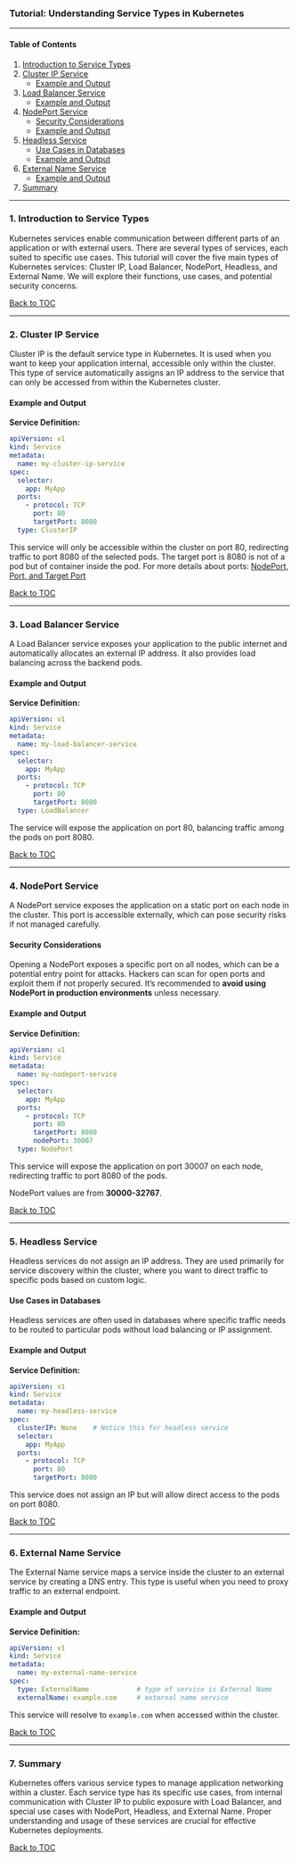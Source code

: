### Tutorial: Understanding Service Types in Kubernetes

---

#### **Table of Contents**
1. [Introduction to Service Types](#introduction)
2. [Cluster IP Service](#cluster-ip-service)
   - [Example and Output](#cluster-ip-example)
3. [Load Balancer Service](#load-balancer-service)
   - [Example and Output](#load-balancer-example)
4. [NodePort Service](#nodeport-service)
   - [Security Considerations](#nodeport-security)
   - [Example and Output](#nodeport-example)
5. [Headless Service](#headless-service)
   - [Use Cases in Databases](#headless-databases)
   - [Example and Output](#headless-example)
6. [External Name Service](#external-name-service)
   - [Example and Output](#external-name-example)
7. [Summary](#summary)

---

### 1. Introduction to Service Types <a name="introduction"></a>

Kubernetes services enable communication between different parts of an application or with external users. There are several types of services, each suited to specific use cases. This tutorial will cover the five main types of Kubernetes services: Cluster IP, Load Balancer, NodePort, Headless, and External Name. We will explore their functions, use cases, and potential security concerns.

[Back to TOC](#table-of-contents)

---

### 2. Cluster IP Service <a name="cluster-ip-service"></a>

Cluster IP is the default service type in Kubernetes. It is used when you want to keep your application internal, accessible only within the cluster. This type of service automatically assigns an IP address to the service that can only be accessed from within the Kubernetes cluster.

#### Example and Output <a name="cluster-ip-example"></a>

**Service Definition:**
```yaml
apiVersion: v1
kind: Service
metadata:
  name: my-cluster-ip-service
spec:
  selector:
    app: MyApp
  ports:
    - protocol: TCP
      port: 80
      targetPort: 8080
  type: ClusterIP
```

This service will only be accessible within the cluster on port 80, redirecting traffic to port 8080 of the selected pods. The target port is 8080 is not of a pod but of container inside the pod. For more details about ports:  [NodePort, Port, and Target Port](/docs/day6/ports-in-services.md#node-port-service-port-and-target-port-explained)


[Back to TOC](#table-of-contents)

---

### 3. Load Balancer Service <a name="load-balancer-service"></a>

A Load Balancer service exposes your application to the public internet and automatically allocates an external IP address. It also provides load balancing across the backend pods.

#### Example and Output <a name="load-balancer-example"></a>

**Service Definition:**
```yaml
apiVersion: v1
kind: Service
metadata:
  name: my-load-balancer-service
spec:
  selector:
    app: MyApp
  ports:
    - protocol: TCP
      port: 80
      targetPort: 8080
  type: LoadBalancer
```


The service will expose the application on port 80, balancing traffic among the pods on port 8080.

[Back to TOC](#table-of-contents)

---

### 4. NodePort Service <a name="nodeport-service"></a>

A NodePort service exposes the application on a static port on each node in the cluster. This port is accessible externally, which can pose security risks if not managed carefully.

#### Security Considerations <a name="nodeport-security"></a>

Opening a NodePort exposes a specific port on all nodes, which can be a potential entry point for attacks. Hackers can scan for open ports and exploit them if not properly secured. It’s recommended to **avoid using NodePort in production environments** unless necessary.

#### Example and Output <a name="nodeport-example"></a>

**Service Definition:**
```yaml
apiVersion: v1
kind: Service
metadata:
  name: my-nodeport-service
spec:
  selector:
    app: MyApp
  ports:
    - protocol: TCP
      port: 80
      targetPort: 8080
      nodePort: 30007
  type: NodePort
```

This service will expose the application on port 30007 on each node, redirecting traffic to port 8080 of the pods.

NodePort values are from **30000-32767**.

[Back to TOC](#table-of-contents)

---

### 5. Headless Service <a name="headless-service"></a>

Headless services do not assign an IP address. They are used primarily for service discovery within the cluster, where you want to direct traffic to specific pods based on custom logic.

#### Use Cases in Databases <a name="headless-databases"></a>

Headless services are often used in databases where specific traffic needs to be routed to particular pods without load balancing or IP assignment.

#### Example and Output <a name="headless-example"></a>

**Service Definition:**
```yaml
apiVersion: v1
kind: Service
metadata:
  name: my-headless-service
spec:
  clusterIP: None    # Notice this for headless service
  selector:
    app: MyApp
  ports:
    - protocol: TCP
      port: 80
      targetPort: 8080
```

This service does not assign an IP but will allow direct access to the pods on port 8080.

[Back to TOC](#table-of-contents)

---

### 6. External Name Service <a name="external-name-service"></a>

The External Name service maps a service inside the cluster to an external service by creating a DNS entry. This type is useful when you need to proxy traffic to an external endpoint.

#### Example and Output <a name="external-name-example"></a>

**Service Definition:**
```yaml
apiVersion: v1
kind: Service
metadata:
  name: my-external-name-service
spec:
  type: ExternalName            # type of service is External Name
  externalName: example.com     # external name service 
```

This service will resolve to `example.com` when accessed within the cluster.

[Back to TOC](#table-of-contents)

---

### 7. Summary <a name="summary"></a>

Kubernetes offers various service types to manage application networking within a cluster. Each service type has its specific use cases, from internal communication with Cluster IP to public exposure with Load Balancer, and special use cases with NodePort, Headless, and External Name. Proper understanding and usage of these services are crucial for effective Kubernetes deployments.

[Back to TOC](#table-of-contents)
